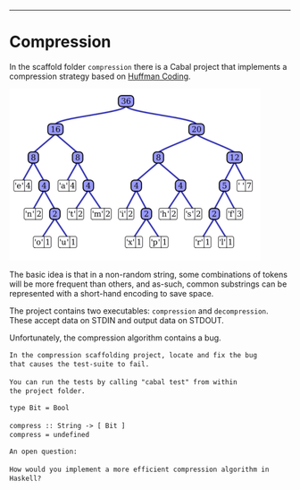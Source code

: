 
----

# Compression

In the scaffold folder `compression` there is a Cabal project that
implements a compression strategy based on [Huffman Coding](http://en.wikipedia.org/wiki/Huffman_coding).

<div class="center">

  ![Huffman Tree](resources/images/huffmantree.png)

</div>

The basic idea is that in a non-random string, some combinations
of tokens will be more frequent than others, and as-such, common
substrings can be represented with a short-hand encoding to
save space.

The project contains two executables: `compression` and `decompression`.
These accept data on STDIN and output data on STDOUT.

Unfortunately, the compression algorithm contains a bug.

```instruction
In the compression scaffolding project, locate and fix the bug
that causes the test-suite to fail.

You can run the tests by calling "cabal test" from within
the project folder.
```



~~~{ data-language=haskell data-filter=./resources/scripts/check.sh }
type Bit = Bool

compress :: String -> [ Bit ]
compress = undefined
~~~

```open
An open question:

How would you implement a more efficient compression algorithm in Haskell?
```
